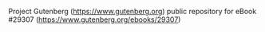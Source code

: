 Project Gutenberg (https://www.gutenberg.org) public repository for eBook #29307 (https://www.gutenberg.org/ebooks/29307)
